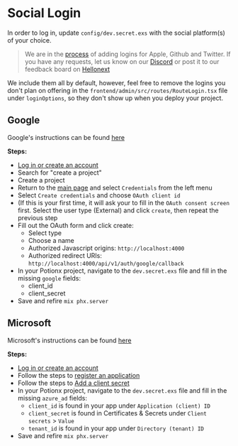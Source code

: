 # Social Login

In order to log in, update `config/dev.secret.exs` with the social platform(s) of your choice.

<!-- - [Apple instructions](https://developer.apple.com/documentation/authenticationservices) -->
<!-- - [Github instructions](https://docs.github.com/en/developers/apps/authorizing-oauth-apps) -->
<!-- - [Twitter instructions](https://developer.twitter.com/en/docs/authentication/guides) -->

> We are in the [process](/roadmap.html#social-logins) of adding logins for Apple, Github and Twitter. If you have any requests, let us know on our [Discord](https://discord.gg/sUuDw9Jtxm) or post it to our feedback board on [Hellonext](https://potion.hellonext.co/)

We include them all by default, however, feel free to remove the logins you don't plan on offering in the `frontend/admin/src/routes/RouteLogin.tsx` file under `loginOptions`, so they don't show up when you deploy your project.

## Google
Google's instructions can be found [here](https://developers.google.com/identity/protocols/oauth2)

**Steps:**
- [Log in or create an account](https://console.developers.google.com)
- Search for "create a project"
- Create a project
- Return to the [main page](https://console.developers.google.com) and select `Credentials` from the left menu
- Select `Create credentials` and choose `OAuth client id`
- (If this is your first time, it will ask your to fill in the `OAuth consent screen` first. Select the user type (External) and click `create`, then repeat the previous step
- Fill out the OAuth form and click create:
  - Select type
  - Choose a name
  - Authorized Javascript origins: `http://localhost:4000`
  - Authorized redirect URIs: `http://localhost:4000/api/v1/auth/google/callback`
- In your Potionx project, navigate to the `dev.secret.exs` file and fill in the missing `google` fields:
  - client_id
  - client_secret
- Save and refire `mix phx.server`

## Microsoft

Microsoft's instructions can be found [here](https://docs.microsoft.com/en-us/azure/active-directory/develop/quickstart-register-app)

**Steps:**
- [Log in or create an account](https://portal.azure.com/)
- Follow the steps to [register an application](https://docs.microsoft.com/en-us/azure/active-directory/develop/quickstart-register-app#register-an-application)
- Follow the steps to [Add a client secret](https://docs.microsoft.com/en-us/azure/active-directory/develop/quickstart-register-app#add-a-client-secret)
- In your Potionx project, navigate to the `dev.secret.exs` file and fill in the missing `azure_ad` fields:
  - `client_id` is found in your app under `Application (client) ID`
  - `client_secret` is found in Certificates & Secrets under `Client secrets` > `Value`
  - `tenant_id` is found in your app under `Directory (tenant) ID`
- Save and refire `mix phx.server`